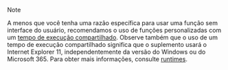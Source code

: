 >[!NOTE]
> A menos que você tenha uma razão específica para usar uma função sem interface do usuário, recomendamos o uso de funções personalizadas com um [tempo de execução compartilhado](../excel/configure-your-add-in-to-use-a-shared-runtime.md). Observe também que o uso de um tempo de execução compartilhado significa que o suplemento usará o Internet Explorer 11, independentemente da versão do Windows ou do Microsoft 365. Para obter mais informações, consulte [runtimes](../reference/manifest/runtimes.md).